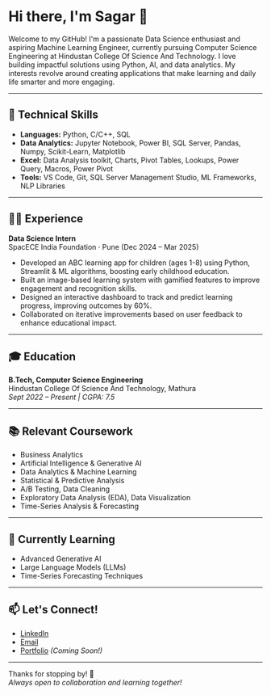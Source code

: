 # Hi there, I'm Sagar 👋

Welcome to my GitHub! I'm a passionate Data Science enthusiast and aspiring Machine Learning Engineer, currently pursuing Computer Science Engineering at Hindustan College Of Science And Technology. I love building impactful solutions using Python, AI, and data analytics. My interests revolve around creating applications that make learning and daily life smarter and more engaging.

---

## 🚀 Technical Skills

- **Languages:** Python, C/C++, SQL  
- **Data Analytics:** Jupyter Notebook, Power BI, SQL Server, Pandas, Numpy, Scikit-Learn, Matplotlib  
- **Excel:** Data Analysis toolkit, Charts, Pivot Tables, Lookups, Power Query, Macros, Power Pivot  
- **Tools:** VS Code, Git, SQL Server Management Studio, ML Frameworks, NLP Libraries

---

## 🧑‍💻 Experience

**Data Science Intern**  
SpacECE India Foundation · Pune (Dec 2024 – Mar 2025)  
- Developed an ABC learning app for children (ages 1-8) using Python, Streamlit & ML algorithms, boosting early childhood education.
- Built an image-based learning system with gamified features to improve engagement and recognition skills.
- Designed an interactive dashboard to track and predict learning progress, improving outcomes by 60%.
- Collaborated on iterative improvements based on user feedback to enhance educational impact.

---

## 🎓 Education

**B.Tech, Computer Science Engineering**  
Hindustan College Of Science And Technology, Mathura  
*Sept 2022 – Present | CGPA: 7.5*

---

## 📚 Relevant Coursework

- Business Analytics
- Artificial Intelligence & Generative AI
- Data Analytics & Machine Learning
- Statistical & Predictive Analysis
- A/B Testing, Data Cleaning
- Exploratory Data Analysis (EDA), Data Visualization
- Time-Series Analysis & Forecasting

---

## 🌱 Currently Learning

- Advanced Generative AI
- Large Language Models (LLMs)
- Time-Series Forecasting Techniques

---

## 📫 Let's Connect!

- [LinkedIn](https://www.linkedin.com/in/sagardxt)  
- [Email](mailto:sagardxt@gmail.com)  
- [Portfolio](#) *(Coming Soon!)*

---

Thanks for stopping by! 🚀  
*Always open to collaboration and learning together!*

